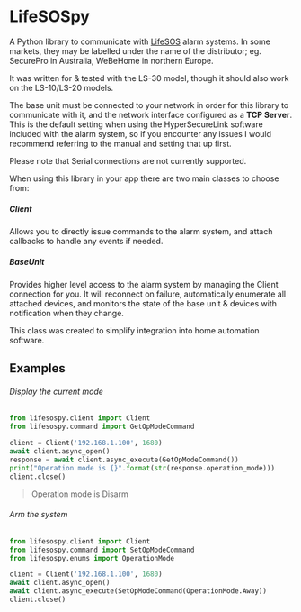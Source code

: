 # LifeSOSpy

A Python library to communicate with [LifeSOS](http://lifesos.com.tw)
alarm systems. In some markets, they may be labelled under the name of
the distributor; eg. SecurePro in Australia, WeBeHome in northern
Europe.

It was written for & tested with the LS-30 model, though it should also
work on the LS-10/LS-20 models.

The base unit must be connected to your network in order for this
library to communicate with it, and the network interface configured as
a **TCP Server**. This is the default setting when using the
HyperSecureLink software included with the alarm system, so if
you encounter any issues I would recommend referring to the manual and
setting that up first.

Please note that Serial connections are not currently supported.

When using this library in your app there are two main classes to
choose from:

##### Client

Allows you to directly issue commands to the alarm system, and attach
callbacks to handle any events if needed.

##### BaseUnit

Provides higher level access to the alarm system by managing the Client
connection for you. It will reconnect on failure, automatically
enumerate all attached devices, and monitors the state of the base unit
& devices with notification when they change.

This class was created to simplify integration into home automation
software.

## Examples

###### Display the current mode

```python
from lifesospy.client import Client
from lifesospy.command import GetOpModeCommand

client = Client('192.168.1.100', 1680)
await client.async_open()
response = await client.async_execute(GetOpModeCommand())
print("Operation mode is {}".format(str(response.operation_mode)))
client.close()
```
> Operation mode is Disarm

###### Arm the system

```python
from lifesospy.client import Client
from lifesospy.command import SetOpModeCommand
from lifesospy.enums import OperationMode

client = Client('192.168.1.100', 1680)
await client.async_open()
await client.async_execute(SetOpModeCommand(OperationMode.Away))
client.close()
```
